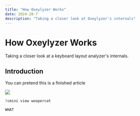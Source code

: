 ```yaml
---
title: "How Oxeylyzer Works"
date: 2024-28-7
description: "Taking a closer look at Oxeylyzer's internals"
---
```


# How Oxeylyzer Works

Taking a closer look at a keyboard layout analyzer's internals.

## Introduction

You can pretend this is a finished article

<img src="/public/images/iandof.png">

```bash
!cmini view woopercat

WHAT
```